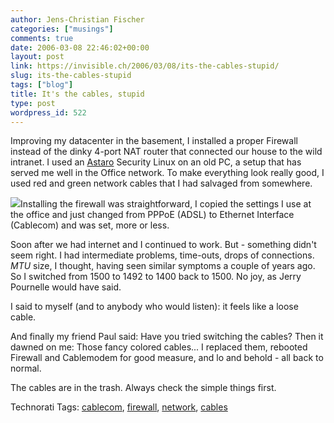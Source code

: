 ```yaml
---
author: Jens-Christian Fischer
categories: ["musings"]
comments: true
date: 2006-03-08 22:46:02+00:00
layout: post
link: https://invisible.ch/2006/03/08/its-the-cables-stupid/
slug: its-the-cables-stupid
tags: ["blog"]
title: It's the cables, stupid
type: post
wordpress_id: 522
---
```


Improving my datacenter in the basement, I installed a proper Firewall instead of the dinky 4-port NAT router that connected our house to the wild intranet. I used an [Astaro][1] Security Linux on an old PC, a setup that has served me well in the Office network. To make everything look really good, I used red and green network cables that I had salvaged from somewhere.

![](https://static.flickr.com/40/88652740_3c1c90bc85_t.jpg)Installing the firewall was straightforward, I copied the settings I use at the office and just changed from PPPoE (ADSL) to Ethernet Interface (Cablecom) and was set, more or less. 

Soon after we had internet and I continued to work. But - something didn't seem right. I had intermediate problems, time-outs, drops of connections. *MTU* size, I thought, having seen similar symptoms a couple of years ago. So I switched from 1500 to 1492 to 1400 back to 1500. No joy, as Jerry Pournelle would have said.

I said to myself (and to anybody who would listen): it feels like a loose cable. 

And finally my friend Paul said: Have you tried switching the cables? Then it dawned on me: Those fancy colored cables... I replaced them, rebooted Firewall and Cablemodem for good measure, and lo and behold - all back to normal.

The cables are in the trash. Always check the simple things first.

[1]: https://www.astaro.de


Technorati Tags: [cablecom](https://www.technorati.com/tag/cablecom), [firewall](https://www.technorati.com/tag/firewall), [network](https://www.technorati.com/tag/network), [cables](https://www.technorati.com/tag/cables)

